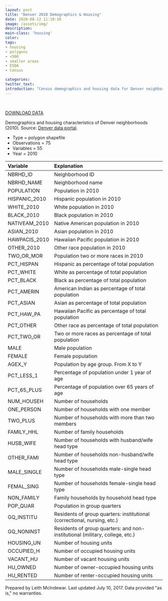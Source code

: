 ```yaml
---
layout: post
title: "Denver 2010 Demographics & Housing"
date: 2020-08-12 11:10:10
image: /assets/img/
description:
main-class: 'housing'
color:
tags:
- housing
- polygons
- <500
- smaller areas
- ESDA
- Census

categories:
twitter_text:
introduction: "Census demographics and housing data for Denver neighborhoods (2010)."
---
```

<div id="root" data-geojson="../data/denver.geojson"></div>

<br>



[DOWNLOAD DATA](../data/denver.zip)

 Demographics and housing characteristics of Denver neighborhoods (2010). Source: [Denver data portal](https://www.denvergov.org/opendata/dataset/city-and-county-of-denver-census-neighborhood-demographics-2010).


* Type = polygon shapefile
* Observations = 75
* Variables = 55
* Year = 2010


|**Variable**|**Explanation**|
|:-------|:----------|
|	NBRHD\_ID	|	Neighborhood ID	|
|	NBRHD\_NAME	|	Neighborhood name	|
|	POPULATION	|	Population in 2010	|
|	HISPANIC\_2010	|	Hispanic population in 2010	|
|	WHITE\_2010 	|	White population in 2010	|
|	BLACK\_2010	|	Black population in 2010	|
|	NATIVEAM\_2010	|	Native American population in 2010	|
|	ASIAN\_2010	|	Asian population in 2010 	|
|	HAWPACIS\_2010	|	Hawaiian Pacific population in 2010 	|
|	OTHER\_2010	|	Other race population in 2010	|
|	TWO\_OR\_MOR	|	Population two or more races in 2010	|
|	PCT\_HISPAN	|	Hispanic as percentage of total population	|
|	PCT\_WHITE 	|	White as percentage of total population	|
|	PCT\_BLACK 	|	Black as percentage of total population	|
|	PCT\_AMERIN	|	American Indian as percentage of total population	|
|	PCT\_ASIAN	|	Asian as percentage of total population	|
|	PCT\_HAW\_PA	|	Hawaiian Pacific as percentage of total population	|
|	PCT\_OTHER	|	Other race as percentage of total population	|
|	PCT\_TWO\_OR	|	Two or more races as percentage of total population 	|
|	MALE	|	Male population	|
|	FEMALE	|	Female population	|
|	AGEX\_Y	|	Population by age group. From X to Y	|
|	PCT\_LESS\_1 	|	Percentage of population under 1 year of age	|
|	PCT\_65\_PLUS	|	Percentage of population over 65 years of age	|
|	NUM\_HOUSEH	|	Number of households	|
|	ONE\_PERSON 	|	Number of households with one member 	|
|	TWO\_PLUS	|	Number of households with more than two members	|
|	FAMILY\_HHL	|	Number of family households	|
|	HUSB\_WIFE  	|	Number of households with husband/wife head type 	|
|	OTHER\_FAMI	|	Number of households non-husband/wife head type	|
|	MALE\_SINGLE	|	Number of households male-single head type	|
|	FEMAL\_SING	|	Number of households female-single head type	|
|	NON\_FAMILY	|	Family households by household head type	|
|	POP\_QUAR	|	Population in group quarters	|
|	GQ\_INSTITU 	|	Residents of group quarters: institutional (correctional, nursing, etc.)	|
|	GQ\_NONINST	|	Residents of group quarters: and non-institutional (military, college, etc.)	|
|	HOUSING\_UN	|	Number of housing units	|
|	OCCUPIED\_H	|	Number of occupied housing units	|
|	VACANT\_HU	|	Number of vacant housing units	|
|	HU\_OWNED	|	Number of owner-occupied housing units	|
|	HU\_RENTED	|	Number of renter-occupied housing units	|

Prepared by Leith McIndewar. Last updated July 10, 2017. Data provided "as is," no warranties.


